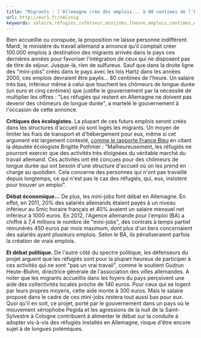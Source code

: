 ```yaml
---
title: "Migrants : l'Allemagne crée des emplois... à 80 centimes de l'heure"
url: http://eur1.fr/nACsnig
keywords: salaire,réfugiés,inférieur,minijobs,lheure,emplois,centimes,euros,pays,80,migrants,longue,travail,crée,lallemagne
---
```

Bien accueillie ou conspuée, la proposition ne laisse personne indifférent. Mardi, le ministère du travail allemand a annoncé qu\'il comptait créer 100.000 emplois à destination des migrants arrivés dans le pays ces dernières années pour favoriser l\'intégration de ceux qui ne disposent pas de titre de séjour. Jusque-là, rien de sulfureux. Sauf que dans la droite ligne des \"mini-jobs\" créés dans le pays avec les lois Hartz dans les années 2000, ces emplois devraient être payés\... 80 centimes de l\'heure. Un salaire très bas, inférieur même à celui que touchent les chômeurs de longue durée (un euro et cinq centimes) que justifie le gouvernement par la nécessité de multiplier les offres : \"Les réfugiés qui restent en Allemagne ne doivent pas devenir des chômeurs de longue durée\", a martelé le gouvernement à l\'occasion de cette annonce. 

**Critiques des écologistes.** La plupart de ces futurs emplois seront créés dans les structures d\'accueil où sont logés les migrants. Un moyen de limiter les frais de transport et d\'hébergement pour eux, même si cet argument est largement contesté, [comme le rapporte France Bleu](https://www.francebleu.fr/infos/societe/en-allemagne-des-ultra-mini-jobs-pour-les-refugies-1471874481) en citant la députée écologiste Brigitte Pothmer : \"Malheureusement, les réfugiés ne pourront exercer que des activités très éloignées du véritable marché du travail allemand. Ces activités ont été conçues pour des chômeurs de longue durée qui ont besoin d\'une structure d\'accueil où on les prend en charge au quotidien. Cela concerne des personnes qui n\'ont pas travaillé depuis longtemps, ce qui n\'est pas le cas des réfugiés, qui, eux, insistent pour trouver un emploi\".

**Débat économique\...** De plus, les mini-jobs font débat en Allemagne. En effet, en 2011, 20% des salariés allemands étaient payés à un niveau inférieur au Smic horaire français et 40% avaient un salaire mensuel net inférieur à 1000 euros. En 2012, l\'Agence allemande pour l\'emploi (BA) a chiffré à 7,4 millions le nombre de \"mini-jobs\", des contrats à temps partiel rémunérés 450 euros par mois maximum, dont plus d\'un tiers concernaient des salariés ayant plusieurs emplois. Selon le BA, ils pénaliseraient parfois la création de vrais emplois.  

**Et débat politique.** De l\'autre côté du spectre politique, les défenseurs du projet arguent que les réfugiés sont pour la plupart heureux de participer à ces activités qui ne sont \"pas un vrai travail\", comme le soutient Gudrun Heute-Bluhm, directrice générale de l\'association des villes allemandes. A noter que les migrants accueillis dans les foyers du pays perçoivent une aide des collectivités locales proche de 140 euros. Pour ceux qui se logent par leurs propres moyens, cette aide monte à 300 euros. Mais le salaire proposé dans le cadre de ces mini-jobs restera tout aussi bas pour eux. Quoi qu\'il en soit, ce projet, porté par le gouvernement dans un pays où le mouvement xénophobe Pegida et les agressions de la nuit de la Saint-Sylvestre à Cologne contribuent à alimenter le débat sur la conduite à adopter vis-à-vis des réfugiés installés en Allemagne, risque d\'être encore sujet à de longues polémiques. 
